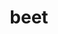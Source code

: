 ---
title: beet
title_ru: Свекла сушеная
title_ua: Буряк сушений

categorie: dried_vegetables
categorie_ru: Сушеные овощи
categorie_ua: Сушені овочі

title_text_ru: "Продукт нашего производства не только весьма полезный, но и практичный продукт питания."
title_text_ua: "Продукт нашого виробництва не тільки дуже корисний, але і практичний продукт харчування."

layout: products_in
popular: "no"

description_ru: "<p>Свекла - овощ уникальный и очень полезный. В ее составе присутствуют углеводы, белки,пищевые волокна, зола, очень большое количество витаминов(группы В, витамин А,С,Е,РР), макроэлементы, микроэлементы, усвояемые углеводы, незаменимые и заменимые аминокислоты.</p>
<p>Продукт нашего производства не только весьма полезный, но и практичный продукт питания, который просто обязан быть под рукой у каждой современной хозяйки, а также может служить в качестве здорового перекуса.</p>"
description_ua: "<p>Буряк-овоч унікальний і дуже корисний. В її складі присутні вуглеводи, білки, харчові волокна, зола, дуже велика кількість вітамінів (групи В, вітамін А, С, Е, РР), макроелементи, мікроелементи, засвоювані вуглеводи, незамінні і замінні амінокислоти.</p>
<p>Продукт нашого виробництва не тільки дуже корисний, але і практичний продукт харчування, який просто зобов'язаний бути під рукою у кожної сучасної господині, а також може служити в якості здорового перекусу.</p>"
---